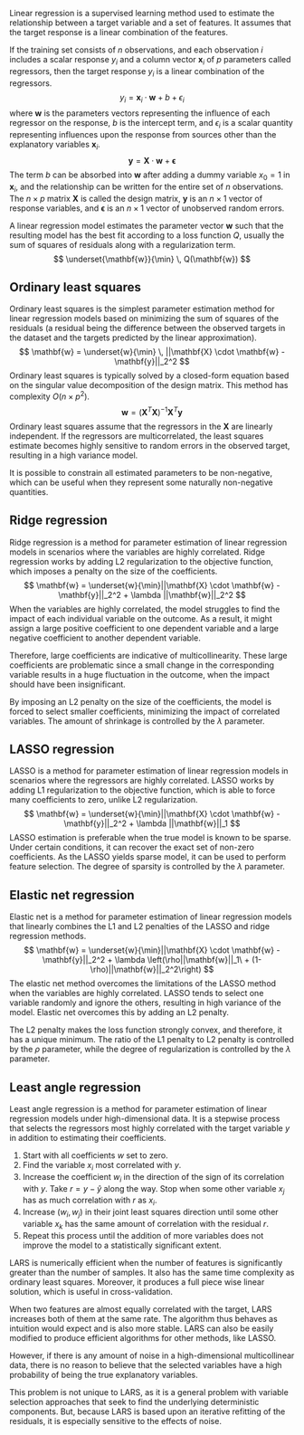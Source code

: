 Linear regression is a supervised learning method used to estimate the relationship between a target variable and a set of features. It assumes that the target response is a linear combination of the features.

If the training set consists of $n$ observations, and each observation $i$ includes a scalar response $y_i$ and a column vector $\mathbf{x}_i$ of $p$ parameters called regressors, then the  target response $y_i$ is a linear combination of the regressors.
$$
y_i = \mathbf{x}_i \cdot \mathbf{w} + b + \epsilon_i
$$
where $\mathbf{w}$ is the parameters vectors representing the influence of each regressor on the response, $b$ is the intercept term, and $\epsilon_i$ is a scalar quantity representing influences upon the response from sources other than the explanatory variables $\mathbf{x}_i$.
$$
\mathbf{y} = \mathbf{X} \cdot \mathbf{w} + \mathbf{\epsilon}
$$
The term $b$ can be absorbed into $\mathbf{w}$ after adding a dummy variable $x_0 = 1$ in $\mathbf{x}_i$, and the relationship can be written for the entire set of $n$ observations. The $n \times p$ matrix $\mathbf{X}$ is called the design matrix, $\mathbf{y}$ is an $n \times 1$ vector of response variables, and $\mathbf{\epsilon}$ is an $n \times 1$ vector of unobserved random errors.

A linear regression model estimates the parameter vector $\mathbf{w}$ such that the resulting model has the best fit according to a loss function $Q$, usually the sum of squares of residuals along with a regularization term.
$$
\underset{\mathbf{w}}{\min} \, Q(\mathbf{w})
$$

## Ordinary least squares
Ordinary least squares is the simplest parameter estimation method for linear regression models based on minimizing the sum of squares of the residuals (a residual being the difference between the observed targets in the dataset and the targets predicted by the linear approximation).
$$
\mathbf{w} = \underset{w}{\min} \, ||\mathbf{X} \cdot \mathbf{w} - \mathbf{y}||_2^2
$$
Ordinary least squares is typically solved by a closed-form equation based on the singular value decomposition of the design matrix. This method has complexity $O(n \times p^2)$.
$$
\mathbf{w} = (\mathbf{X}^T\mathbf{X})^{-1}\mathbf{X}^T\mathbf{y}
$$
Ordinary least squares assume that the regressors in the $\mathbf{X}$ are linearly independent. If the regressors are multicorrelated, the least squares estimate becomes highly sensitive to random errors in the observed target, resulting in a high variance model.

It is possible to constrain all estimated parameters to be non-negative, which can be useful when they represent some naturally non-negative quantities.

## Ridge regression
Ridge regression is a method for parameter estimation of linear regression models in scenarios where the variables are highly correlated. Ridge regression works by adding L2 regularization to the objective function, which imposes a penalty on the size of the coefficients.
$$
\mathbf{w} = \underset{w}{\min}||\mathbf{X} \cdot \mathbf{w} - \mathbf{y}||_2^2 + \lambda ||\mathbf{w}||_2^2
$$
When the variables are highly correlated, the model struggles to find the impact of each individual variable on the outcome. As a result, it might assign a large positive coefficient to one dependent variable and a large negative coefficient to another dependent variable.

Therefore, large coefficients are indicative of multicollinearity. These large coefficients are problematic since a small change in the corresponding variable results in a huge fluctuation in the outcome, when the impact should have been insignificant.

By imposing an L2 penalty on the size of the coefficients, the model is forced to select smaller coefficients, minimizing the impact of correlated variables. The amount of shrinkage is controlled by the $\lambda$ parameter.

## LASSO regression
LASSO is a method for parameter estimation of linear regression models in scenarios where the regressors are highly correlated. LASSO works by adding L1 regularization to the objective function, which is able to force many coefficients to zero, unlike L2 regularization.
$$
\mathbf{w} = \underset{w}{\min}||\mathbf{X} \cdot \mathbf{w} - \mathbf{y}||_2^2 + \lambda ||\mathbf{w}||_1
$$
LASSO estimation is preferable when the true model is known to be sparse. Under certain conditions, it can recover the exact set of non-zero coefficients. As the LASSO yields sparse model, it can be used to perform feature selection. The degree of sparsity is controlled by the $\lambda$ parameter.

## Elastic net regression
Elastic net is a method for parameter estimation of linear regression models that linearly combines the L1 and L2 penalties of the LASSO and ridge regression methods.
$$
\mathbf{w} = \underset{w}{\min}||\mathbf{X} \cdot \mathbf{w} - \mathbf{y}||_2^2 + \lambda \left(\rho||\mathbf{w}||_1\ + (1-\rho)||\mathbf{w}||_2^2\right)
$$
The elastic net method overcomes the limitations of the LASSO method when the variables are highly correlated. LASSO tends to select one variable randomly and ignore the others, resulting in high variance of the model. Elastic net overcomes this by adding an L2 penalty.

The L2 penalty makes the loss function strongly convex, and therefore, it has a unique minimum. The ratio of the L1 penalty to L2 penalty is controlled by the $\rho$ parameter, while the degree of regularization is controlled by the $\lambda$ parameter.

## Least angle regression
Least angle regression is a method for parameter estimation of linear regression models under high-dimensional data. It is a stepwise process that selects the regressors most highly correlated with the target variable $y$ in addition to estimating their coefficients.

1. Start with all coefficients $w$ set to zero.
2. Find the variable $x_i$ most correlated with $y$.
3. Increase the coefficient $w_i$ in the direction of the sign of its correlation with $y$. Take $r = y - \hat{y}$ along the way. Stop when some other variable $x_j$ has as much correlation with $r$ as $x_i$.
4. Increase $(w_i,w_j)$ in their joint least squares direction until some other variable $x_k$ has the same amount of correlation with the residual $r$.
5. Repeat this process until the addition of more variables does not improve the model to a statistically significant extent.

LARS is numerically efficient when the number of features is significantly greater than the number of samples. It also has the same time complexity as ordinary least squares. Moreover, it produces a full piece wise linear solution, which is useful in cross-validation.

When two features are almost equally correlated with the target, LARS increases both of them at the same rate. The algorithm thus behaves as intuition would expect and is also more stable. LARS can also be easily modified to produce efficient algorithms for other methods, like LASSO.

However, if there is any amount of noise in a high-dimensional multicollinear data, there is no reason to believe that the selected variables have a high probability of being the true explanatory variables.

This problem is not unique to LARS, as it is a general problem with variable selection approaches that seek to find the underlying deterministic components. But, because LARS is based upon an iterative refitting of the residuals, it is especially sensitive to the effects of noise.
